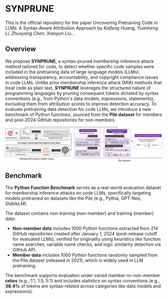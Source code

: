 # SYNPRUNE
This is the official repository for the paper Uncovering Pretraining Code in LLMs: A Syntax-Aware Attribution Approach by *Kaifeng Huang, Yuanheng Li, Zhuoyang Chen, Xiaoyun Liu...*

## Overview

We propose **SYNPRUNE**, a syntax-pruned membership inference attack method tailored for code, to detect whether specific code samples were included in the pretraining data of large language models (LLMs), addressing transparency, accountability, and copyright compliance issues in code LLMs. Unlike prior membership inference attack (MIA) methods that treat code as plain text, **SYNPRUNE** leverages the structured nature of programming languages by pruning consequent tokens dictated by syntax conventions (e.g., from Python's data models, expressions, statements), excluding them from attribution scores to improve detection accuracy. To evaluate pretraining data detection for code LLMs, we introduce a new benchmark of Python functions, sourced from the **Pile dataset** for members and post-2024 GitHub repositories for non-members.

![overview](./figures/overview.png)

## Benchmark

The **Python Function Benchmark** serves as a real-world evaluation dataset for membership inference attacks on code LLMs, specifically targeting models pretrained on datasets like the Pile (e.g., Pythia, GPT-Neo, StableLM).  

The dataset contains non-training (non-member) and training (member) data:  

- **Non-member data** includes 1000 Python functions extracted from 214 GitHub repositories created after January 1, 2024 (post-release cutoff for evaluated LLMs), verified for originality using heuristics like function name searches, variable name checks, and logic similarity detection via GitHub API.  
- **Member data** includes 1000 Python functions randomly sampled from the Pile dataset (released in 2021), which is widely used in LLM pretraining.  

The benchmark supports evaluation under varied member-to-non-member **ratios** (e.g., 1:1, 1:5, 5:1) and includes statistics on syntax conventions (e.g., **38.4%** of tokens are syntax-related across categories like data models and expressions).  
